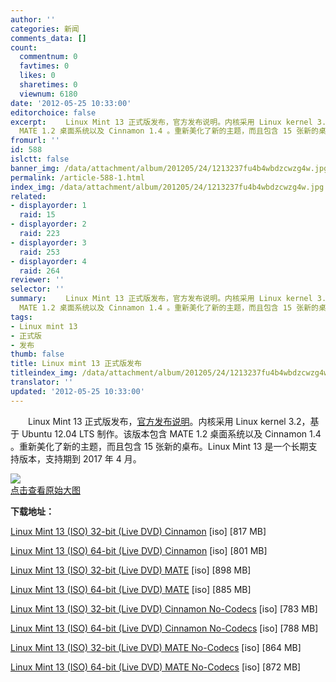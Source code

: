 ```yaml
---
author: ''
categories: 新闻
comments_data: []
count:
  commentnum: 0
  favtimes: 0
  likes: 0
  sharetimes: 0
  viewnum: 6180
date: '2012-05-25 10:33:00'
editorchoice: false
excerpt: 　　Linux Mint 13 正式版发布，官方发布说明。内核采用 Linux kernel 3.2，基于 Ubuntu 12.04 LTS 制作。该版本包含
  MATE 1.2 桌面系统以及 Cinnamon 1.4 。重新美化了新的主题，而且包含 15 张新的桌布。Linux Min ...
fromurl: ''
id: 588
islctt: false
banner_img: /data/attachment/album/201205/24/1213237fu4b4wbdzcwzg4w.jpg
permalink: /article-588-1.html
index_img: /data/attachment/album/201205/24/1213237fu4b4wbdzcwzg4w.jpg
related:
- displayorder: 1
  raid: 15
- displayorder: 2
  raid: 223
- displayorder: 3
  raid: 253
- displayorder: 4
  raid: 264
reviewer: ''
selector: ''
summary: 　　Linux Mint 13 正式版发布，官方发布说明。内核采用 Linux kernel 3.2，基于 Ubuntu 12.04 LTS 制作。该版本包含
  MATE 1.2 桌面系统以及 Cinnamon 1.4 。重新美化了新的主题，而且包含 15 张新的桌布。Linux Min ...
tags:
- Linux mint 13
- 正式版
- 发布
thumb: false
title: Linux mint 13 正式版发布
titleindex_img: /data/attachment/album/201205/24/1213237fu4b4wbdzcwzg4w.jpg
translator: ''
updated: '2012-05-25 10:33:00'
---
```


　　Linux Mint 13 正式版发布，[官方发布说明](http://blog.linuxmint.com/?p=2031)。内核采用 Linux kernel 3.2，基于 Ubuntu 12.04 LTS 制作。该版本包含 MATE 1.2 桌面系统以及 Cinnamon 1.4 。重新美化了新的主题，而且包含 15 张新的桌布。Linux Mint 13 是一个长期支持版本，支持期到 2017 年 4 月。


[![](/data/attachment/album/201205/24/1213237fu4b4wbdzcwzg4w.jpg)  
点击查看原始大图](https://img.linux.net.cn/data/attachment/album/201205/24/1213237fu4b4wbdzcwzg4w.jpg)


**下载地址：**


[Linux Mint 13 (ISO) 32-bit (Live DVD) Cinnamon](http://ftp.heanet.ie/mirrors/linuxmint.com/stable/13/linuxmint-13-cinnamon-dvd-32bit.iso) [iso] [817 MB]  
  
[Linux Mint 13 (ISO) 64-bit (Live DVD) Cinnamon](http://ftp.heanet.ie/mirrors/linuxmint.com/stable/13/linuxmint-13-cinnamon-dvd-64bit.iso) [iso] [801 MB]  
  
[Linux Mint 13 (ISO) 32-bit (Live DVD) MATE](http://ftp.heanet.ie/mirrors/linuxmint.com/stable/13/linuxmint-13-mate-dvd-32bit.iso) [iso] [898 MB]  
  
[Linux Mint 13 (ISO) 64-bit (Live DVD) MATE](http://ftp.heanet.ie/mirrors/linuxmint.com/stable/13/linuxmint-13-mate-dvd-64bit.iso) [iso] [885 MB]  
  
[Linux Mint 13 (ISO) 32-bit (Live DVD) Cinnamon No-Codecs](http://ftp.heanet.ie/mirrors/linuxmint.com/stable/13/linuxmint-13-cinnamon-dvd-nocodecs-32bit.iso) [iso] [783 MB]  
  
[Linux Mint 13 (ISO) 64-bit (Live DVD) Cinnamon No-Codecs](http://ftp.heanet.ie/mirrors/linuxmint.com/stable/13/linuxmint-13-cinnamon-dvd-nocodecs-64bit.iso) [iso] [788 MB]  
  
[Linux Mint 13 (ISO) 32-bit (Live DVD) MATE No-Codecs](http://ftp.heanet.ie/mirrors/linuxmint.com/stable/13/linuxmint-13-mate-dvd-nocodecs-32bit.iso) [iso] [864 MB]  
  
[Linux Mint 13 (ISO) 64-bit (Live DVD) MATE No-Codecs](http://ftp.heanet.ie/mirrors/linuxmint.com/stable/13/linuxmint-13-mate-dvd-nocodecs-64bit.iso) [iso] [872 MB]